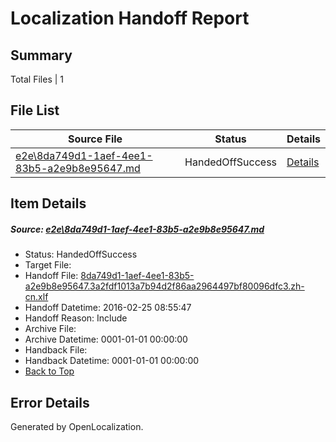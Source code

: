 # <a name='report-top'></a> Localization Handoff Report

## Summary
 Total Files | 1

## File List
 Source File | Status | Details 
 ----------- | ------ | ------- 
 [e2e\8da749d1-1aef-4ee1-83b5-a2e9b8e95647.md](https://github.com/OpenLocalizationTest/oltest/blob/c016859961f18119058ff217352499ec0cd788ef/e2e/8da749d1-1aef-4ee1-83b5-a2e9b8e95647.md) | HandedOffSuccess | [Details](#c7d471cad68e82f38461ebc57da1d1dba2e139791)

## Item Details
##### <a name='c7d471cad68e82f38461ebc57da1d1dba2e139791'></a> Source: [e2e\8da749d1-1aef-4ee1-83b5-a2e9b8e95647.md](https://github.com/OpenLocalizationTest/oltest/blob/c016859961f18119058ff217352499ec0cd788ef/e2e/8da749d1-1aef-4ee1-83b5-a2e9b8e95647.md)
* Status: HandedOffSuccess
* Target File: 
* Handoff File: [8da749d1-1aef-4ee1-83b5-a2e9b8e95647.3a2fdf1013a7b94d2f86aa2964497bf80096dfc3.zh-cn.xlf](https://github.com/OpenLocalizationTestOrg/olhandoff/blob/ec3780fd6bd8795cc80f4b50ea637824ecbaddaf/ol-handoff/OpenLocalizationTestOrg/oltest.zh-cn/terryjin/ht/8da749d1-1aef-4ee1-83b5-a2e9b8e95647.3a2fdf1013a7b94d2f86aa2964497bf80096dfc3.zh-cn.xlf)
* Handoff Datetime: 2016-02-25 08:55:47
* Handoff Reason: Include
* Archive File: 
* Archive Datetime: 0001-01-01 00:00:00
* Handback File: 
* Handback Datetime: 0001-01-01 00:00:00
* [Back to Top](#report-top)


## Error Details

Generated by OpenLocalization.
